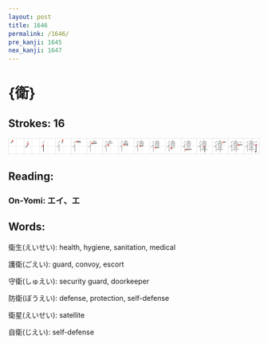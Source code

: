 ```yaml
---
layout: post
title: 1646
permalink: /1646/
pre_kanji: 1645
nex_kanji: 1647
---
```


# {衛}

## Strokes: 16

<div class="stroke"><img src="../images/E8A19B.png" /></div>

## Reading:

### On-Yomi: エイ、エ

## Words:

衛生(えいせい): health, hygiene, sanitation, medical

護衛(ごえい): guard, convoy, escort

守衛(しゅえい): security guard, doorkeeper

防衛(ぼうえい): defense, protection, self-defense

衛星(えいせい): satellite

自衛(じえい): self-defense

